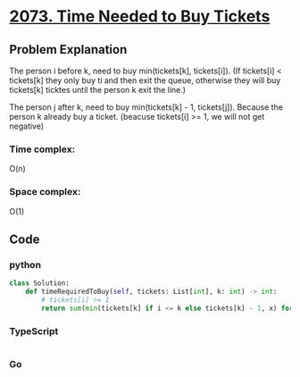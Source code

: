 # [2073. Time Needed to Buy Tickets](https://leetcode.cn/problems/time-needed-to-buy-tickets/description/)

## Problem Explanation
The person i before k, need to buy min(tickets[k], tickets[i]). (If tickets[i] < tickets[k] they only buy ti and then exit the queue, otherwise they will buy tickets[k] ticktes until the person k exit the line.)  

The person j after k, need to buy min(tickets[k] - 1, tickets[j]). Because the person k already buy a ticket. (beacuse tickets[i] >= 1, we will not get negative)
### Time complex:
O(n)
### Space complex:
O(1)
## Code

### python
```python
class Solution:
    def timeRequiredToBuy(self, tickets: List[int], k: int) -> int:
        # tickets[i] >= 1
        return sum(min(tickets[k] if i <= k else tickets[k] - 1, x) for i, x in enumerate(tickets))
```

### TypeScript
```TypeScript


```

### Go
```go
```